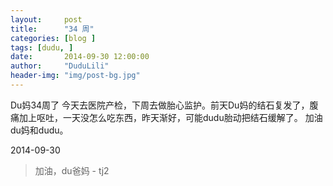 ```yaml
---
layout:     post
title:      "34 周"
categories: [blog ]
tags: [dudu, ]
date:       2014-09-30 12:00:00
author:     "DuduLili"
header-img: "img/post-bg.jpg"
---
```


Du妈34周了
今天去医院产检，下周去做胎心监护。前天Du妈的结石复发了，腹痛加上呕吐，一天没怎么吃东西，昨天渐好，可能dudu胎动把结石缓解了。
加油du妈和dudu。

2014-09-30

>加油，du爸妈 - tj2
